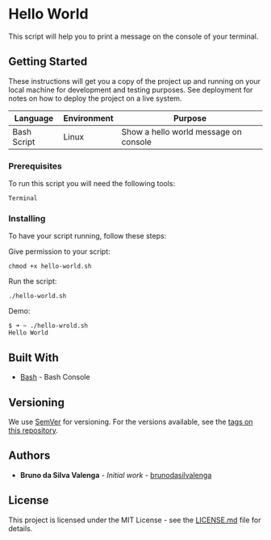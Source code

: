 # Hello World

This script will help you to print a message on the console of your terminal.

## Getting Started

These instructions will get you a copy of the project up and running on your local machine for development and testing purposes. See deployment for notes on how to deploy the project on a live system.

|Language|Environment|Purpose
|--|--|--|
|Bash Script|Linux|Show a hello world message on console

### Prerequisites

To run this script you will need the following tools:

```
Terminal
```

### Installing

To have your script running, follow these steps:


Give permission to your script:

```
chmod +x hello-world.sh
```

Run the script:

```
./hello-world.sh
```

Demo:

```
$ ➜ ~ ./hello-wrold.sh
Hello World
```


## Built With

* [Bash]([https://www.gnu.org/software/bash/](https://www.gnu.org/software/bash/)) - Bash Console


## Versioning

We use [SemVer](http://semver.org/) for versioning. For the versions available, see the [tags on this repository](https://github.com/DNXLabs/tools-box/tags). 

## Authors

* **Bruno da Silva Valenga** - *Initial work* - [brunodasilvalenga](https://github.com/brunodasilvalenga)

## License

This project is licensed under the MIT License - see the [LICENSE.md](LICENSE.md) file for details.
